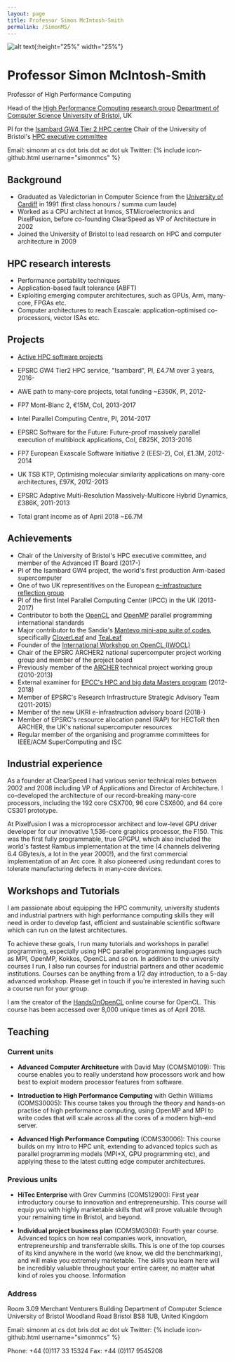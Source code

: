 ```yaml
---
layout: page
title: Professor Simon McIntosh-Smith
permalink: /SimonMS/
---
```


![alt text]({{site.url}}/assets/simon_mugshot_medres.jpg "Prof Simon McIntosh-Smith"){:height="25%" width="25%"}

# Professor Simon McIntosh-Smith

Professor of High Performance Computing

Head of the [High Performance Computing research group](https://uob-hpc.github.io/)
[Department of Computer Science](http://www.cs.bris.ac.uk)
[University of Bristol](http://www.bristol.ac.uk), UK

PI for the [Isambard GW4 Tier 2 HPC centre](http://gw4.ac.uk/isambard/)
Chair of the University of Bristol's [HPC executive committee](https://www.acrc.bris.ac.uk)


Email: simonm at cs dot bris dot ac dot uk
Twitter: {% include icon-github.html username="simonmcs" %}


## Background

* Graduated as Valedictorian in Computer Science from the [University of Cardiff](http://www.cardiff.ac.uk) in 1991 (first class honours / summa cum laude)
* Worked as a CPU architect at Inmos, STMicroelectronics and PixelFusion, before co-founding ClearSpeed as VP of Architecture in 2002
* Joined the University of Bristol to lead research on HPC and computer architecture in 2009


## HPC research interests

* Performance portability techniques 
* Application-based fault tolerance (ABFT)
* Exploiting emerging computer architectures, such as GPUs, Arm, many-core, FPGAs etc.
* Computer architectures to reach Exascale: application-optimised co-processors, vector ISAs etc.


## Projects

* [Active HPC software projects]((/projects/))

* EPSRC GW4 Tier2 HPC service, "Isambard", PI, £4.7M over 3 years, 2016-
* AWE path to many-core projects, total funding ~£350K, PI, 2012-
* FP7 Mont-Blanc 2, €15M, CoI, 2013-2017
* Intel Parallel Computing Centre, PI, 2014-2017
* EPSRC Software for the Future: Future-proof massively parallel execution of multiblock applications, CoI, £825K, 2013-2016
* FP7 European Exascale Software Initiative 2 (EESI-2), CoI, £1.3M, 2012-2014
* UK TSB KTP, Optimising molecular similarity applications on many-core architectures, £97K, 2012-2013
* EPSRC Adaptive Multi-Resolution Massively-Multicore Hybrid Dynamics, £386K, 2011-2013
* Total grant income as of April 2018 ~£6.7M



## Achievements

* Chair of the University of Bristol's HPC executive committee, and member of the Advanced IT Board (2017-)
* PI of the Isambard GW4 project, the world's first production Arm-based supercomputer
* One of two UK representitives on the European [e-infrastructure reflection group](http://e-irg.eu/delegates)
* PI of the first Intel Parallel Computing Center (IPCC) in the UK (2013-2017)
* Contributor to both the [OpenCL](https://www.khronos.org/opencl/) and [OpenMP](http://www.openmp.org) parallel programming international standards
* Major contributor to the Sandia's [Mantevo mini-app suite of codes](), specifically [CloverLeaf](https://github.com/UoB-HPC/CloverLeaf) and [TeaLeaf](https://github.com/UoB-HPC/TeaLeaf)
* Founder of the [International Workshop on OpenCL (IWOCL)](http://www.iwocl.org)
* Chair of the EPSRC ARCHER2 national supercomputer project working group and member of the project board
* Previously member of the [ARCHER](https://www.archer.ac.uk) technical project working group (2010-2013)
* External examiner for [EPCC's HPC and big data Masters program](https://www.epcc.ed.ac.uk) (2012-2018)
* Member of EPSRC's Research Infrastructure Strategic Advisory Team (2011-2015)
* Member of the new UKRI e-infrastruction advisory board (2018-)
* Member of EPSRC's resource allocation panel (RAP) for HECToR then ARCHER, the UK's national supercomputer resources
* Regular member of the organising and programme committees for IEEE/ACM SuperComputing and ISC


## Industrial experience

As a founder at ClearSpeed I had various senior technical roles between 2002 and 2008 including VP of Applications and Director of Architecture. I co-developed the architecture of our record-breaking many-core processors, including the 192 core CSX700, 96 core CSX600, and 64 core CS301 prototype.

At Pixelfusion I was a microprocessor architect and low-level GPU driver developer for our innovative 1,536-core graphics processor, the F150. This was the first fully programmable, true GPGPU, which also included the world's fastest Rambus implementation at the time (4 channels delivering 6.4 GBytes/s, a lot in the year 2000!), and the first commercial implementation of an Arc core. It also pioneered using redundant cores to tolerate manufacturing defects in many-core devices.



## Workshops and Tutorials

I am passionate about equipping the HPC community, university students and industrial partners with high performance computing skills they will need in order to develop fast, efficient and sustainable scientific software which can run on the latest architectures.

To achieve these goals, I run many tutorials and workshops in parallel programming, especially using HPC parallel programming languages such as MPI, OpenMP, Kokkos, OpenCL and so on. In addition to the university courses I run, I also run courses for industrial partners and other academic institutions. Courses can be anything from a 1/2 day introduction, to a 5-day advanced workshop. Please get in touch if you're interested in having such a course run for your group.

I am the creator of the [HandsOnOpenCL]() online course for OpenCL. This course has been accessed over 8,000 unique times as of April 2018.


## Teaching

### Current units

* **Advanced Computer Architecture** with David May (COMSM0109): This course enables you to really understand how processors work and how best to exploit modern processor features from software.

* **Introduction to High Performance Computing** with Gethin Williams (COMS30005): This course takes you through the theory and hands-on practise of high performance computing, using OpenMP and MPI to write codes that will scale across all the cores of a modern high-end server.

* **Advanced High Performance Computing** (COMS30006): This course builds on my Intro to HPC unit, extending to advanced topics such as parallel programming models (MPI+X, GPU programming etc), and applying these to the latest cutting edge computer architectures. 

### Previous units

* **HiTec Enterprise** with Grev Cummins (COMS12900): First year introductory course to innovation and entrepreneurship. This course will equip you with highly marketable skills that will prove valuable through your remaining time in Bristol, and beyond.

* **Individual project business plan**  (COMSM0306): Fourth year course. Advanced topics on how real companies work, innovation, entrepreneurship and transferrable skills. This is one of the top courses of its kind anywhere in the world (we know, we did the benchmarking), and will make you extremely marketable. The skills you learn here will be incredibly valuable throughout your entire career, no matter what kind of roles you choose.
Information


### Address

Room 3.09
Merchant Venturers Building
Department of Computer Science
University of Bristol
Woodland Road
Bristol
BS8 1UB,
United Kingdom

Email: simonm at cs dot bris dot ac dot uk
Twitter: {% include icon-github.html username="simonmcs" %}

Phone: +44 (0)117 33 15324
Fax: +44 (0)117 9545208





